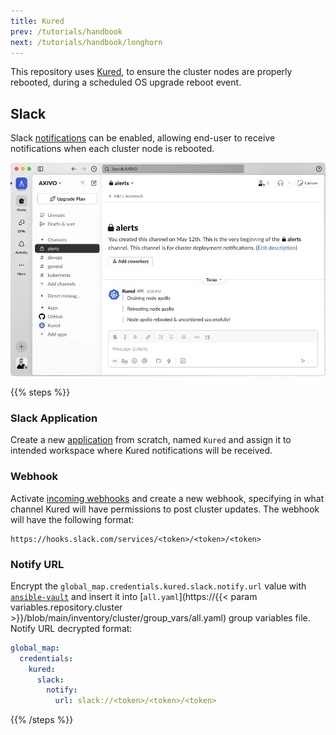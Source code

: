 ```yaml
---
title: Kured
prev: /tutorials/handbook
next: /tutorials/handbook/longhorn
---
```


This repository uses [Kured](https://kured.dev), to ensure the cluster nodes are properly rebooted, during a scheduled OS upgrade reboot event.

<!--more-->

## Slack

Slack [notifications](https://kured.dev/docs/configuration/#notifications) can be enabled, allowing end-user to receive notifications when each cluster node is rebooted.

[![Kured: Slack](kured-slack.webp)](kured-slack.webp)

{{% steps %}}

### Slack Application

Create a new [application](https://api.slack.com/apps) from scratch, named `Kured` and assign it to intended workspace where Kured notifications will be received.

### Webhook

Activate [incoming webhooks](https://api.slack.com/messaging/webhooks) and create a new webhook, specifying in what channel Kured will have permissions to post cluster updates. The webhook will have the following format:

```shell
https://hooks.slack.com/services/<token>/<token>/<token>
```

### Notify URL

Encrypt the `global_map.credentials.kured.slack.notify.url` value with [`ansible-vault`](/k3s-cluster/tutorials/handbook/ansible/#vault) and insert it into 
[`all.yaml`](https://{{< param variables.repository.cluster >}}/blob/main/inventory/cluster/group_vars/all.yaml) group variables file. Notify URL decrypted format:

```yaml
global_map:
  credentials:
    kured:
      slack:
        notify:
          url: slack://<token>/<token>/<token>
```

{{% /steps %}}

